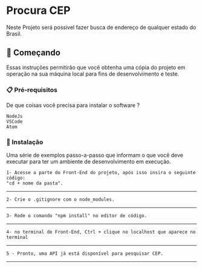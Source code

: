 # Procura CEP

Neste Projeto será possivel fazer busca de endereço de qualquer estado do Brasil.

## 🚀 Começando

Essas instruções permitirão que você obtenha uma cópia do projeto em operação na sua máquina local para fins de desenvolvimento e teste.


### 📋 Pré-requisitos

De que coisas você precisa para instalar o software ?

```
NodeJs
VSCode
Atom
```

### 🔧 Instalação

Uma série de exemplos passo-a-passo que informam o que você deve executar para ter um ambiente de desenvolvimento em execução.

```
1- Acesse a parte do Front-End do projeto, após isso insira o seguinte código:
"cd + nome da pasta".
```
---
```
2- Crie o .gitignore com o node_modules.
```
---
```
3- Rode o comando "npm install" no editor de código.
```
---
```
4- no terminal de Front-End, Ctrl + clique no localhost que aparece no terminal
```
---
```
5 - Pronto, uma API já está disponível para pesquisar CEP.
```
---

